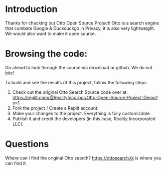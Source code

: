 # Introduction
Thanks for checking out Otto Open Source Project! Otto is a search engine that combats Google & Duckduckgo in Privacy, it is also very lightweight. We would also want to make it open source.


# Browsing the code:
Go ahead to look through the source via download or github. We do not bite!


To build and see the results of this project, follow the following steps.
1. Check out the original Otto Search Source code over at: https://replit.com/@RealityIncorpor/Otto-Open-Source-Project-Demo?v=1
2. Fork the project / Create a Replit account.
3. Make your changes to the project. Everything is fully customizable.
4. Publish it and credit the developers (in this case, Reality Incorporated LLC).



# Questions
Where can I find the original Otto search?
https://ottosearch.tk is where you can find it.
